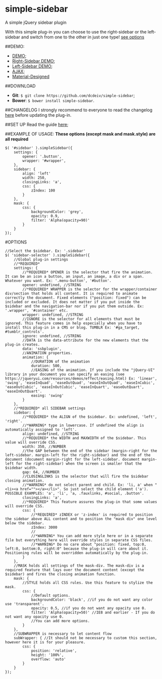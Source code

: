simple-sidebar
==============

A simple jQuery sidebar plugin

With this simple plug-in you can choose to use the right-sidebar or the left-sidebar and switch from one to the other in just one type! [see options](#options)

##DEMO:
* [DEMO](http://dcdeiv.github.io/simple-sidebar);
* [Right-Sidebar DEMO](http://dcdeiv.github.io/simple-sidebar/demo-right/index.html);
* [Left-Sidebar DEMO](http://dcdeiv.github.io/simple-sidebar/demo-left/index.html);
* [AJAX](http://dcdeiv.github.io/simple-sidebar/demo-ajax/index.html);
* [Material-Designed](http://materialdesigned.tumblr.com/)

##DOWNLOAD
* **Git**: `$ git clone https://github.com/dcdeiv/simple-sidebar`;
* **Bower**: `$ bower install simple-sidebar`.

##CHANGELOG
I strongly recommend to everyone to read the changelog [here](CHANGELOG.md) before updating the plug-in.

##SET UP
Read the guide [here](SETUP-GUIDE.md);

##EXAMPLE OF USAGE:
**These options (except mask and mask.style) are all required**

	$( '#sidebar' ).simpleSidebar({
		settings: {
			opener: '.button',
			wrapper: '#wrapper',
		},
		sidebar: {
			align: 'left'
			width: 250,
			closingLinks: 'a',
			css: {
				zIndex: 100
			}
		},
		mask: {
			css: {
				backgroundColor: 'grey',
				opacity: 0.9,
				filter: 'Alpha(opacity=90)'
			}
		}
	});

#OPTIONS

	//Select the $sidebar. Ex: '.sidebar'
	$( 'sidebar-selector' ).simpleSidebar({
		//Global plug-in settings
		//*REQUIRED*
		settings: {
			//*REQUIRED* OPENER is the selector that fire the animation. It can be an icon a button, an input, an image, a div or a span. Whatever you want. Ex: '.menu-button', '#button'.
			opener: undefined, //STRING
			//*REQUIRED* WRAPPER is the selector for the wrapper/container div/section that holds all content. It is required to animate correctly the document. Fixed elements ("position: fixed") can be included or excluded. It does not matter if you put inside the $sidebar and the navigation-bar nor if you put them outside. Ex: '.wrapper', '#container' etc.
			wrapper: undefined, //STRING
			//IGNORE is the selector for all elements that must be ignored. This feature comes in help especially when you have to install this plug-in in a CMS or blog. TUMBLR Ex: '#ga_target, #tumblr_controls'.
			ignore: undefined, //STRING
			//DATA is the data-attribute for the new elements that the plug-in creates.
			data: 'ssbplugin',
			//ANIMATION properties.
			animation: {
				//DURATION of the animation
				duration: 500,
				//EASING of the animation. If you include the "jQuery-UI" library in your document you can specify an easing (see https://jqueryui.com/resources/demos/effect/easing.html) Ex: 'linear', 'swing', 'easeInQuad', 'easeOutQuad', 'easeInOutQuad', 'easeInCubic', 'easeOutCubic', 'easeInOutCubic', 'easeInQuart', 'easeOutQuart', 'easeInOutQuart'.
				easing: 'swing'
			}
		},
		//*REQUIRED* all SIDEBAR settings
		sidebar: {
			//*REQUIRED* the ALIGN of the $sidebar. Ex: undefined, 'left', 'right'.
			//*WARNING* type in lowercase. If undefined the align is automatically assigned to 'left'.
			align: undefined, //STRING
			//*REQUIRED* the WIDTH and MAXWIDTH of the $sidebar. This value will override CSS.
			width: 350, //NUMBER
			//the GAP between the end of the sidebar (margin-right for the left-sidebar. margin-left for the right-sidebar) and the end of the document (document margin-right for the left-sidebar. document margin-left for the right-sidebar) when the screen is smaller that the $sidebar width.
			gap: 64, //NUMBER
			//CLOSINGLINKS is the selector that will fire the $sidebar closing animation.
			//*WARNING* do not select parent and child. Ex: 'li, a' when "<li><a href=""></a></li>". So just select the child element ('a'). POSSIBLE EXAMPLES: 'a', 'li', 'a, .fauxlinks, #social, .button'.
			closingLinks: 'a',
			//*REQUIRED* This feature assures the plug-in that some values will override CSS.
			css: {
				//*REQUIRED* zINDEX or 'z-index' is required to position the sidebar above ALL content and to position the "mask div" one level below the sidebar.
				zIndex: 3000
				//
				//*WARNING* You can add more style here or in a separate file but everything here will override styles in separate CSS files.
				//*WARNING* Do no care about "position: fixed, top:0, left:0, bottom:0, right:0" because the plug-in will care about it. Positioning rules will be overridden automatically by the plug-in.
			}
		},
		//MASK holds all settings of the mask-div. The mask-div is a required feature that lays over the document content (except the $sidebar) and fires the closing animation function.
		mask: {
			//STYLE holds all CSS rules. Use this feature to stylize the mask.
			css: {
				//Default options.
				backgroundColor: 'black', //if you do not want any color use 'transparent'.
				opacity: 0.5, //if you do not want any opacity use 0.
				filter: 'Alpha(opacity=50)' //IE8 and earlier - If you do not want any opacity use 0.
				//You can add more options.
			}
		},
		//SUBWRAPPER is necessary to let content flow
		subWrapper: { //It should not be necessary to custom this section, however here it is for your pleasure.
			css: {
				position: 'relative',
				height: '100%',
				overflow: 'auto'
			}
		}
	});

